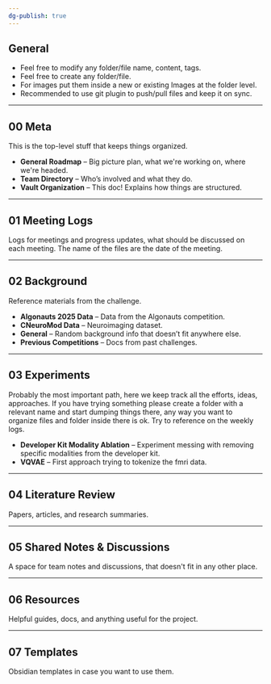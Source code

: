 ```yaml
---
dg-publish: true
---
```

## General

- Feel free to modify any folder/file name, content, tags. 
- Feel free to create any folder/file.
- For images put them inside a new or existing Images at the folder level.
- Recommended to use git plugin to push/pull files and keep it on sync.

---
## 00 Meta

This is the top-level stuff that keeps things organized.

- **General Roadmap** – Big picture plan, what we're working on, where we're headed.
- **Team Directory** – Who’s involved and what they do.
- **Vault Organization** – This doc! Explains how things are structured.

---
## 01 Meeting Logs

Logs for meetings and progress updates, what should be discussed on each meeting.
The name of the files are the date of the meeting.

---
## 02 Background

Reference materials from the challenge.

- **Algonauts 2025 Data** – Data from the Algonauts competition.
- **CNeuroMod Data** – Neuroimaging dataset.
- **General** – Random background info that doesn’t fit anywhere else.
- **Previous Competitions** – Docs from past challenges.

---
## 03 Experiments

Probably the most important path, here we keep track all the efforts, ideas, approaches. If you have trying something please create a folder with a relevant name and start dumping things there, any way you want to organize files and folder inside there is ok. Try to reference on the weekly logs.

- **Developer Kit Modality Ablation** – Experiment messing with removing specific modalities from the developer kit.
- **VQVAE** – First approach trying to tokenize the fmri data.

---
## 04 Literature Review

Papers, articles, and research summaries.

---
## 05 Shared Notes & Discussions

A space for team notes and discussions, that doesn't fit in any other place.

---
## 06 Resources

Helpful guides, docs, and anything useful for the project.

---
## 07 Templates

Obsidian templates in case you want to use them.